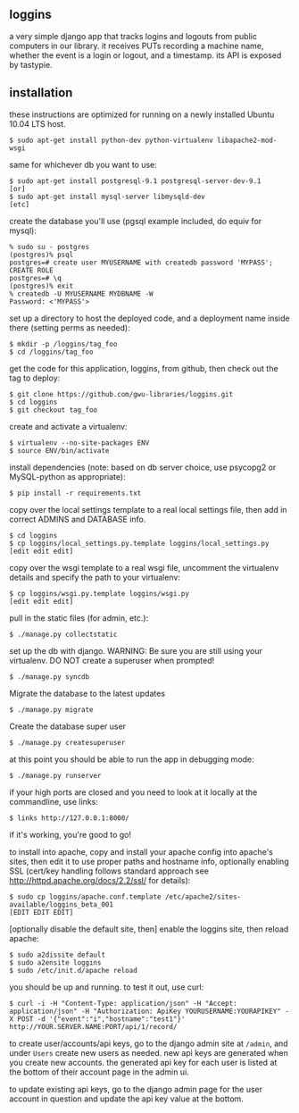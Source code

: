 loggins
-------

a very simple django app that tracks logins and logouts from public
computers in our library.  it receives PUTs recording a machine name,
whether the event is a login or logout, and a timestamp.  its API
is exposed by tastypie.


installation
------------

these instructions are optimized for running on a newly installed
Ubuntu 10.04 LTS host.

```
$ sudo apt-get install python-dev python-virtualenv libapache2-mod-wsgi
```

same for whichever db you want to use:
```
$ sudo apt-get install postgresql-9.1 postgresql-server-dev-9.1
[or]
$ sudo apt-get install mysql-server libmysqld-dev
[etc]
```

create the database you'll use (pgsql example included, do equiv
for mysql):
```
% sudo su - postgres
(postgres)% psql
postgres=# create user MYUSERNAME with createdb password 'MYPASS';
CREATE ROLE
postgres=# \q
(postgres)% exit
% createdb -U MYUSERNAME MYDBNAME -W
Password: <'MYPASS'>
```

set up a directory to host the deployed code, and a deployment name
inside there (setting perms as needed):

```
$ mkdir -p /loggins/tag_foo
$ cd /loggins/tag_foo
```

get the code for this application, loggins, from github, then check
out the tag to deploy:

```
$ git clone https://github.com/gwu-libraries/loggins.git
$ cd loggins
$ git checkout tag_foo
```

create and activate a virtualenv:

```
$ virtualenv --no-site-packages ENV
$ source ENV/bin/activate
```

install dependencies (note: based on db server choice, use psycopg2
or MySQL-python as appropriate):

```
$ pip install -r requirements.txt
```

copy over the local settings template to a real local settings file,
then add in correct ADMINS and DATABASE info.
```
$ cd loggins
$ cp loggins/local_settings.py.template loggins/local_settings.py
[edit edit edit]
```

copy over the wsgi template to a real wsgi file, uncomment the
virtualenv details and specify the path to your virtualenv:
```
$ cp loggins/wsgi.py.template loggins/wsgi.py
[edit edit edit]
```

pull in the static files (for admin, etc.):
```
$ ./manage.py collectstatic
```

set up the db with django. WARNING: Be sure you are still using your virtualenv. DO NOT create a superuser when prompted!
```
$ ./manage.py syncdb
```

Migrate the database to the latest updates
```
$ ./manage.py migrate
```

Create the database super user
```
$ ./manage.py createsuperuser
```

at this point you should be able to run the app in debugging mode:
```
$ ./manage.py runserver
```

if your high ports are closed and you need to look at it locally
at the commandline, use links:
```
$ links http://127.0.0.1:8000/
```

if it's working, you're good to go!

to install into apache, copy and install your apache config into 
apache's sites, then edit it to use proper paths and hostname info,
optionally enabling SSL (cert/key handling follows standard approach
see http://httpd.apache.org/docs/2.2/ssl/ for details):
```
$ sudo cp loggins/apache.conf.template /etc/apache2/sites-available/loggins_beta_001
[EDIT EDIT EDIT]
```

[optionally disable the default site, then] enable the loggins site, 
then reload apache:
```
$ sudo a2dissite default
$ sudo a2ensite loggins
$ sudo /etc/init.d/apache reload
```

you should be up and running. to test it out, use curl:
```
$ curl -i -H "Content-Type: application/json" -H "Accept: application/json" -H "Authorization: ApiKey YOURUSERNAME:YOURAPIKEY" -X POST -d '{"event":"i","hostname":"test1"}' http://YOUR.SERVER.NAME:PORT/api/1/record/
```

to create user/accounts/api keys, go to the django admin site at 
```/admin```, and under ```Users``` create new users as needed. new
api keys are generated when you create new accounts.  the generated
api key for each user is listed at the bottom of their account page
in the admin ui.

to update existing api keys, go to the django admin page for the user
account in question and update the api key value at the bottom.

